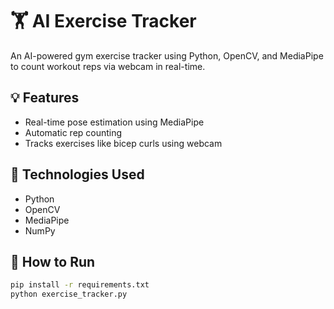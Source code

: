# 🏋️ AI Exercise Tracker

An AI-powered gym exercise tracker using Python, OpenCV, and MediaPipe to count workout reps via webcam in real-time.

## 💡 Features
- Real-time pose estimation using MediaPipe
- Automatic rep counting
- Tracks exercises like bicep curls using webcam

## 🔧 Technologies Used
- Python
- OpenCV
- MediaPipe
- NumPy

## 🚀 How to Run

```bash
pip install -r requirements.txt
python exercise_tracker.py
